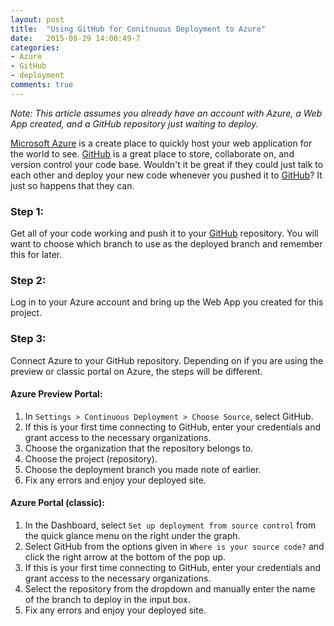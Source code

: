 ```yaml
---
layout: post
title:  "Using GitHub for Conitnuous Deployment to Azure"
date:   2015-08-29 14:00:49-7
categories:
- Azure
- GitHub
- deployment
comments: true
---
```


*Note: This article assumes you already have an account with Azure, a Web App created, and a GitHub repository just waiting to deploy.*

[Microsoft Azure][azure] is a create place to quickly host your web application for the world to see. [GitHub][gh] is a great place to store, collaborate on, and version control your code base. Wouldn't it be great if they could just talk to each other and deploy your new code whenever you pushed it to [GitHub][gh]? It just so happens that they can.

### Step 1:  
Get all of your code working and push it to your [GitHub][gh] repository. You will want to choose which branch to use as the deployed branch and remember this for later.

### Step 2:  
Log in to your Azure account and bring up the Web App you created for this project.

### Step 3:  
Connect Azure to your GitHub repository. Depending on if you are using the preview or classic portal on Azure, the steps will be different.

#### Azure Preview Portal:  
1. In `Settings > Continuous Deployment > Choose Source`, select GitHub.  
2. If this is your first time connecting to GitHub, enter your credentials and grant access to the necessary organizations.  
3. Choose the organization that the repository belongs to.  
4. Choose the project (repository).  
5. Choose the deployment branch you made note of earlier.
6. Fix any errors and enjoy your deployed site.

#### Azure Portal (classic):  
1. In the Dashboard, select `Set up deployment from source control` from the quick glance menu on the right under the graph.  
2. Select GitHub from the options given in `Where is your source code?`  and click the right arrow at the bottom of the pop up.  
3. If this is your first time connecting to GitHub, enter your credentials and grant access to the necessary organizations.  
4. Select the repository from the dropdown and manually enter the name of the branch to deploy in the input box.  
5. Fix any errors and enjoy your deployed site.


[azure]: http://azure.microsoft.com
[gh]: http://www.github.com